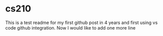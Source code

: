 # cs210
This is a test readme for my first github post in 4 years and first using vs code github integration.  Now I would like to add one more line